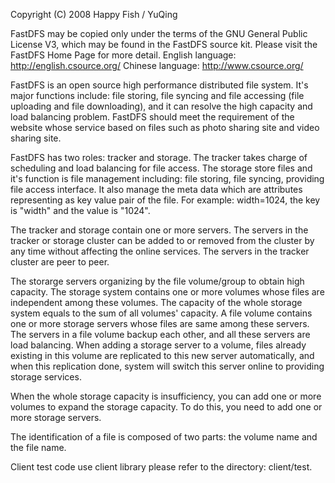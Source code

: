 Copyright (C) 2008 Happy Fish / YuQing

FastDFS may be copied only under the terms of the GNU General
Public License V3, which may be found in the FastDFS source kit.
Please visit the FastDFS Home Page for more detail.
English language: http://english.csource.org/
Chinese language: http://www.csource.org/


FastDFS is an open source high performance distributed file system. It's major 
functions include: file storing, file syncing and file accessing (file uploading
and file downloading), and it can resolve the high capacity and load balancing 
problem. FastDFS should meet the requirement of the website whose service based
on files such as photo sharing site and video sharing site.

FastDFS has two roles: tracker and storage. The tracker takes charge of 
scheduling and load balancing for file access. The storage store files and it's
function is file management including: file storing, file syncing, providing file
access interface. It also manage the meta data which are attributes representing
as key value pair of the file. For example: width=1024, the key is "width" and
the value is "1024".

The tracker and storage contain one or more servers. The servers in the tracker
or storage cluster can be added to or removed from the cluster by any time without
affecting the online services. The servers in the tracker cluster are peer to peer.

The storarge servers organizing by the file volume/group to obtain high capacity.
The storage system contains one or more volumes whose files are independent among
these volumes. The capacity of the whole storage system equals to the sum of all
volumes' capacity. A file volume contains one or more storage servers whose files
are same among these servers. The servers in a file volume backup each other, 
and all these servers are load balancing. When adding a storage server to a 
volume, files already existing in this volume are replicated to this new server
automatically, and when this replication done, system will switch this server
online to providing storage services.

When the whole storage capacity is insufficiency, you can add one or more 
volumes to expand the storage capacity. To do this, you need to add one or
more storage servers.

The identification of a file is composed of two parts: the volume name and
the file name.

Client test code use client library please refer to the directory: client/test.
